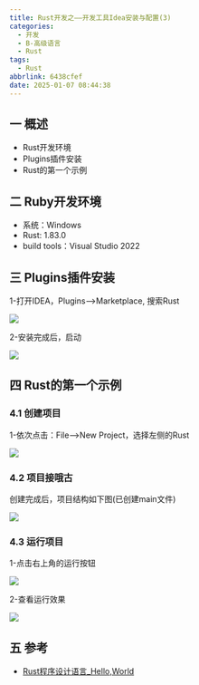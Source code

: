 ```yaml
---
title: Rust开发之——开发工具Idea安装与配置(3)
categories:
  - 开发
  - B-高级语言
  - Rust
tags:
  - Rust
abbrlink: 6438cfef
date: 2025-01-07 08:44:38
---
```

## 一 概述

* Rust开发环境
* Plugins插件安装
* Rust的第一个示例

<!--more-->

## 二 Ruby开发环境

* 系统：Windows
* Rust: 1.83.0 
* build tools：Visual Studio 2022

## 三 Plugins插件安装

1-打开IDEA，Plugins—>Marketplace, 搜索Rust

![][1]

2-安装完成后，启动

![][2]

## 四 Rust的第一个示例

### 4.1 创建项目

1-依次点击：File—>New Project，选择左侧的Rust

![][3]

### 4.2 项目接哦古

创建完成后，项目结构如下图(已创建main文件)

![][4]

### 4.3 运行项目

1-点击右上角的运行按钮

![][5]

2-查看运行效果

![][6]

## 五 参考

* [Rust程序设计语言_Hello,World](https://rust.bootcss.com/ch01-02-hello-world.html)





[1]:https://cdn.jsdelivr.net/gh/PGzxc/CDN/blog-rust/rust-3-plugin-search-1.png
[2]:https://cdn.jsdelivr.net/gh/PGzxc/CDN/blog-rust/rust-3-plugin-restart-2.png
[3]:https://cdn.jsdelivr.net/gh/PGzxc/CDN/blog-rust/rust-3-project-create-3.png
[4]:https://cdn.jsdelivr.net/gh/PGzxc/CDN/blog-rust/rust-3-project-struct-4.png
[5]:https://cdn.jsdelivr.net/gh/PGzxc/CDN/blog-rust/rust-3-project-run-5.png
[6]:https://cdn.jsdelivr.net/gh/PGzxc/CDN/blog-rust/rust-3-project-run-result-6.png